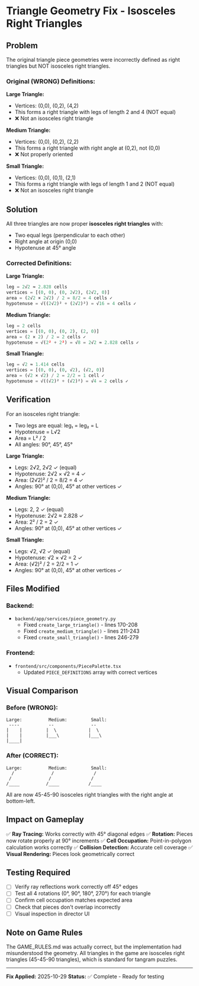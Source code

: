 # Triangle Geometry Fix - Isosceles Right Triangles

## Problem

The original triangle piece geometries were incorrectly defined as right triangles but NOT isosceles right triangles.

### Original (WRONG) Definitions:

**Large Triangle:**
- Vertices: (0,0), (0,2), (4,2)
- This forms a right triangle with legs of length 2 and 4 (NOT equal)
- ❌ Not an isosceles right triangle

**Medium Triangle:**
- Vertices: (0,0), (0,2), (2,2)
- This forms a right triangle with right angle at (0,2), not (0,0)
- ❌ Not properly oriented

**Small Triangle:**
- Vertices: (0,0), (0,1), (2,1)
- This forms a right triangle with legs of length 1 and 2 (NOT equal)
- ❌ Not an isosceles right triangle

## Solution

All three triangles are now proper **isosceles right triangles** with:
- Two equal legs (perpendicular to each other)
- Right angle at origin (0,0)
- Hypotenuse at 45° angle

### Corrected Definitions:

**Large Triangle:**
```python
leg = 2√2 ≈ 2.828 cells
vertices = [(0, 0), (0, 2√2), (2√2, 0)]
area = (2√2 × 2√2) / 2 = 8/2 = 4 cells ✓
hypotenuse = √((2√2)² + (2√2)²) = √16 = 4 cells ✓
```

**Medium Triangle:**
```python
leg = 2 cells
vertices = [(0, 0), (0, 2), (2, 0)]
area = (2 × 2) / 2 = 2 cells ✓
hypotenuse = √(2² + 2²) = √8 = 2√2 ≈ 2.828 cells ✓
```

**Small Triangle:**
```python
leg = √2 ≈ 1.414 cells
vertices = [(0, 0), (0, √2), (√2, 0)]
area = (√2 × √2) / 2 = 2/2 = 1 cell ✓
hypotenuse = √((√2)² + (√2)²) = √4 = 2 cells ✓
```

## Verification

For an isosceles right triangle:
- Two legs are equal: leg₁ = leg₂ = L
- Hypotenuse = L√2
- Area = L² / 2
- All angles: 90°, 45°, 45°

**Large Triangle:**
- Legs: 2√2, 2√2 ✓ (equal)
- Hypotenuse: 2√2 × √2 = 4 ✓
- Area: (2√2)² / 2 = 8/2 = 4 ✓
- Angles: 90° at (0,0), 45° at other vertices ✓

**Medium Triangle:**
- Legs: 2, 2 ✓ (equal)
- Hypotenuse: 2√2 ≈ 2.828 ✓
- Area: 2² / 2 = 2 ✓
- Angles: 90° at (0,0), 45° at other vertices ✓

**Small Triangle:**
- Legs: √2, √2 ✓ (equal)
- Hypotenuse: √2 × √2 = 2 ✓
- Area: (√2)² / 2 = 2/2 = 1 ✓
- Angles: 90° at (0,0), 45° at other vertices ✓

## Files Modified

### Backend:
- `backend/app/services/piece_geometry.py`
  - Fixed `create_large_triangle()` - lines 170-208
  - Fixed `create_medium_triangle()` - lines 211-243
  - Fixed `create_small_triangle()` - lines 246-279

### Frontend:
- `frontend/src/components/PiecePalette.tsx`
  - Updated `PIECE_DEFINITIONS` array with correct vertices

## Visual Comparison

### Before (WRONG):
```
Large:          Medium:         Small:
 ----           --              --
|    |         |  \            |  \
|    |         |___\           |___\
|____|
```

### After (CORRECT):
```
Large:          Medium:         Small:
  /              /               /
 /              /               /
/____          /____           /____
```

All are now 45-45-90 isosceles right triangles with the right angle at bottom-left.

## Impact on Gameplay

✅ **Ray Tracing:** Works correctly with 45° diagonal edges
✅ **Rotation:** Pieces now rotate properly at 90° increments
✅ **Cell Occupation:** Point-in-polygon calculation works correctly
✅ **Collision Detection:** Accurate cell coverage
✅ **Visual Rendering:** Pieces look geometrically correct

## Testing Required

- [ ] Verify ray reflections work correctly off 45° edges
- [ ] Test all 4 rotations (0°, 90°, 180°, 270°) for each triangle
- [ ] Confirm cell occupation matches expected area
- [ ] Check that pieces don't overlap incorrectly
- [ ] Visual inspection in director UI

## Note on Game Rules

The GAME_RULES.md was actually correct, but the implementation had misunderstood the geometry. All triangles in the game are isosceles right triangles (45-45-90 triangles), which is standard for tangram puzzles.

---

**Fix Applied:** 2025-10-29
**Status:** ✅ Complete - Ready for testing
